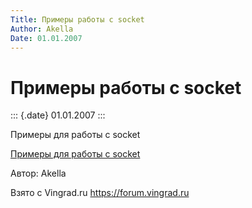 ```yaml
---
Title: Примеры работы с socket
Author: Akella
Date: 01.01.2007
---
```



Примеры работы с socket
=======================

::: {.date}
01.01.2007
:::

Примеры для работы с socket

[Примеры для работы с socket](/zip/socketclient.zip)

Автор: Akella

Взято с Vingrad.ru <https://forum.vingrad.ru>
